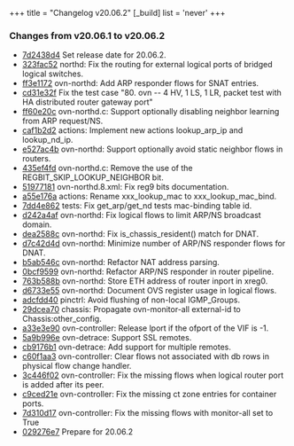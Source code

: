 +++
title = "Changelog v20.06.2"
[_build]
  list = 'never'
+++

### Changes from v20.06.1 to v20.06.2

- [7d2438d4](https://github.com/ovn-org/ovn/commit/7d2438d4c9726860acf19576328161a973ac5e63) Set release date for 20.06.2.
- [323fac52](https://github.com/ovn-org/ovn/commit/323fac52db2140d3b4b76d7d80911861c0e2fc22) northd: Fix the routing for external logical ports of bridged logical switches.
- [ff3e1172](https://github.com/ovn-org/ovn/commit/ff3e1172959e9e88076e2b597e1d50b6bc7af239) ovn-northd: Add ARP responder flows for SNAT entries.
- [cd31e32f](https://github.com/ovn-org/ovn/commit/cd31e32f028fa7a06a7faaeeace307c1086e25b4) Fix the test case "80. ovn -- 4 HV, 1 LS, 1 LR, packet test with HA distributed router gateway port"
- [ff60e20c](https://github.com/ovn-org/ovn/commit/ff60e20ce3e0233ff6e3e9b036013be49373402b) ovn-northd.c: Support optionally disabling neighbor learning from ARP request/NS.
- [caf1b2d2](https://github.com/ovn-org/ovn/commit/caf1b2d2757d489b7df7e48f2049132a645d9ae6) actions: Implement new actions lookup_arp_ip and lookup_nd_ip.
- [e527ac4b](https://github.com/ovn-org/ovn/commit/e527ac4b6b2bf6c560fd683b9e1b8b8d525fe036) ovn-northd: Support optionally avoid static neighbor flows in routers.
- [435ef4fd](https://github.com/ovn-org/ovn/commit/435ef4fd9fc211a2231cfefa9d8071030cba82f1) ovn-northd.c: Remove the use of the REGBIT_SKIP_LOOKUP_NEIGHBOR bit.
- [51977181](https://github.com/ovn-org/ovn/commit/519771815b95919fcec9f3f6f85778543107022a) ovn-northd.8.xml: Fix reg9 bits documentation.
- [a55e176a](https://github.com/ovn-org/ovn/commit/a55e176a4335ed3da3b4e808866c649df0e25444) actions: Rename xxx_lookup_mac to xxx_lookup_mac_bind.
- [7dd4e862](https://github.com/ovn-org/ovn/commit/7dd4e862b2d25e3aae2d332218c2cb4a77780762) tests: Fix get_arp/get_nd tests mac-binding table id.
- [d242a4af](https://github.com/ovn-org/ovn/commit/d242a4afccb23533e4df263a4ad4eba166c3b720) ovn-northd: Fix logical flows to limit ARP/NS broadcast domain.
- [dea2588c](https://github.com/ovn-org/ovn/commit/dea2588c189c679c3b8f1edbd284b15b462d239c) ovn-northd: Fix is_chassis_resident() match for DNAT.
- [d7c42d4d](https://github.com/ovn-org/ovn/commit/d7c42d4df470b9c5d836f0931f9ec32dee6be9e9) ovn-northd: Minimize number of ARP/NS responder flows for DNAT.
- [b5ab546c](https://github.com/ovn-org/ovn/commit/b5ab546c52266794c08fe30c1fe1bd2e29bb0a84) ovn-northd: Refactor NAT address parsing.
- [0bcf9599](https://github.com/ovn-org/ovn/commit/0bcf95990b6fc2307f02b68d006f593fee7f223b) ovn-northd: Refactor ARP/NS responder in router pipeline.
- [763b588b](https://github.com/ovn-org/ovn/commit/763b588b2bd4a03065e3150c069c225f281f0102) ovn-northd: Store ETH address of router inport in xreg0.
- [d6733e55](https://github.com/ovn-org/ovn/commit/d6733e5599efe6fa65049b898245b7e153ef51c2) ovn-northd: Document OVS register usage in logical flows.
- [adcfdd40](https://github.com/ovn-org/ovn/commit/adcfdd408ac6860f47157516b9ec7b32585f12ee) pinctrl: Avoid flushing of non-local IGMP_Groups.
- [29dcea70](https://github.com/ovn-org/ovn/commit/29dcea70d0aceef4f5aa2c6663fbc3570192008d) chassis: Propagate ovn-monitor-all external-id to Chassis:other_config.
- [a33e3e90](https://github.com/ovn-org/ovn/commit/a33e3e90ea130674c118a66ba71779351a330981) ovn-controller: Release lport if the ofport of the VIF is -1.
- [5a9b996e](https://github.com/ovn-org/ovn/commit/5a9b996e1301277229114eac789db43c9878b115) ovn-detrace: Support SSL remotes.
- [cb9176b1](https://github.com/ovn-org/ovn/commit/cb9176b14bd52dd907d808850a1a80463983d26d) ovn-detrace: Add support for multiple remotes.
- [c60f1aa3](https://github.com/ovn-org/ovn/commit/c60f1aa3c0cf48f7700b622b712dbfb7bcd99998) ovn-controller: Clear flows not associated with db rows in physical flow change handler.
- [3c446f02](https://github.com/ovn-org/ovn/commit/3c446f027e5b4c88ec9c477bc601573a6259bf3a) ovn-controller: Fix the missing flows when logical router port is added after its peer.
- [c9ced21e](https://github.com/ovn-org/ovn/commit/c9ced21e36a7e7ce0c2799dcab8a981cef14a846) ovn-controller: Fix the missing ct zone entries for container ports.
- [7d310d17](https://github.com/ovn-org/ovn/commit/7d310d1746e92d7791f516e9af2ce8ce8ff3ef07) ovn-controller: Fix the missing flows with monitor-all set to True
- [029276e7](https://github.com/ovn-org/ovn/commit/029276e755a4d15fb9cf637092237fd85fda528d) Prepare for 20.06.2